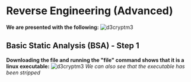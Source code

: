# Reverse Engineering (Advanced)

**We are presented with the following:**
![d3cryptm3](https://user-images.githubusercontent.com/45506405/96070623-26fdfd00-0ed3-11eb-95a0-4ee92f95b825.png)

## Basic Static Analysis (BSA) - Step 1
**Downloading the file and running the "file" command shows that it is a linux executable:**
![d3cryptm3](https://user-images.githubusercontent.com/45506405/96070863-95db5600-0ed3-11eb-8acc-59be1579d408.png)
*We can also see that the executable has been stripped*



